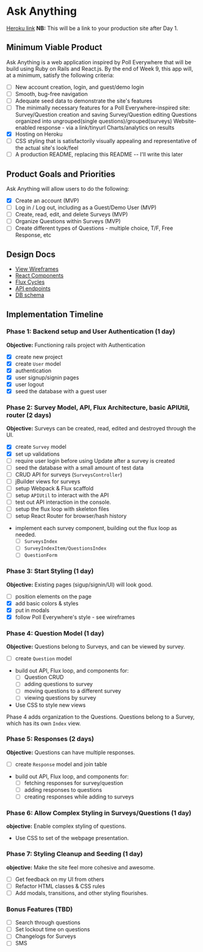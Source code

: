 # Ask Anything

[Heroku link][heroku] **NB:** This will be a link to your production site after Day 1.

[heroku]: http://ask--anything.herokuapp.com/

## Minimum Viable Product

Ask Anything is a web application inspired by Poll Everywhere that will be build using Ruby on Rails and React.js.  By the end of Week 9, this app will, at a minimum, satisfy the following criteria:

- [ ] New account creation, login, and guest/demo login
- [ ] Smooth, bug-free navigation
- [ ] Adequate seed data to demonstrate the site's features
- [ ] The minimally necessary features for a Poll Everywhere-inspired site:
            Survey/Question creation and saving
            Survey/Question editing
            Questions organized into ungrouped(single questions)/grouped(surveys)
            Website-enabled response - via a link/tinyurl
            Charts/analytics on results
- [X] Hosting on Heroku
- [ ] CSS styling that is satisfactorily visually appealing and representative of the actual site's look/feel
- [ ] A production README, replacing this README -- I'll write this later

## Product Goals and Priorities

Ask Anything will allow users to do the following:

- [X] Create an account (MVP)
- [ ] Log in / Log out, including as a Guest/Demo User (MVP)
- [ ] Create, read, edit, and delete Surveys (MVP)
- [ ] Organize Questions within Surveys (MVP)
- [ ] Create different types of Questions - multiple choice, T/F, Free Response, etc

## Design Docs
* [View Wireframes][views]
* [React Components][components]
* [Flux Cycles][flux-cycles]
* [API endpoints][api-endpoints]
* [DB schema][schema]

[views]: ./docs/views.md
[components]: ./docs/components.md
[flux-cycles]: ./docs/flux-cycles.md
[api-endpoints]: ./docs/api-endpoints.md
[schema]: ./docs/schema.md

## Implementation Timeline

### Phase 1: Backend setup and User Authentication (1 day)

**Objective:** Functioning rails project with Authentication

- [X] create new project
- [X] create `User` model
- [X] authentication
- [X] user signup/signin pages
- [X] user logout
- [X] seed the database with a guest user

### Phase 2: Survey Model, API, Flux Architecture, basic APIUtil, router (2 days)

**Objective:** Surveys can be created, read, edited and destroyed through
the UI.

- [X] create `Survey` model
- [X] set up validations
- [ ] require user login before using Update after a survey is created
- [ ] seed the database with a small amount of test data
- [ ] CRUD API for surveys (`SurveysController`)
- [ ] jBuilder views for surveys
- [ ] setup Webpack & Flux scaffold
- [ ] setup `APIUtil` to interact with the API
- [ ] test out API interaction in the console.
- [ ] setup the flux loop with skeleton files
- [ ] setup React Router for browser/hash history
- implement each survey component, building out the flux loop as needed.
  - [ ] `SurveysIndex`
  - [ ] `SurveyIndexItem/QuestionsIndex`
  - [ ] `QuestionForm`

### Phase 3: Start Styling (1 day)

**Objective:** Existing pages (sigup/signin/UI) will look good.

- [ ] position elements on the page
- [X] add basic colors & styles
- [X] put in modals
- [X] follow Poll Everywhere's style - see wireframes

### Phase 4: Question Model (1 day)

**Objective:** Questions belong to Surveys, and can be viewed by survey.

- [ ] create `Question` model
- build out API, Flux loop, and components for:
  - [ ] Question CRUD
  - [ ] adding questions to survey
  - [ ] moving questions to a different survey
  - [ ] viewing questions by survey
- Use CSS to style new views

Phase 4 adds organization to the Questions. Questions belong to a Survey, which has its own `Index` view.

### Phase 5: Responses (2 days)

**Objective:** Questions can have multiple responses.

- [ ] create `Response` model and join table
- build out API, Flux loop, and components for:
  - [ ] fetching responses for survey/question
  - [ ] adding responses to questions
  - [ ] creating responses while adding to surveys

### Phase 6: Allow Complex Styling in Surveys/Questions (1 day)

**objective:** Enable complex styling of questions.

- Use CSS to set of the webpage presentation.

### Phase 7: Styling Cleanup and Seeding (1 day)

**objective:** Make the site feel more cohesive and awesome.

- [ ] Get feedback on my UI from others
- [ ] Refactor HTML classes & CSS rules
- [ ] Add modals, transitions, and other styling flourishes.

### Bonus Features (TBD)
- [ ] Search through questions
- [ ] Set lockout time on questions
- [ ] Changelogs for Surveys
- [ ] SMS

[phase-one]: ./docs/phases/phase1.md
[phase-two]: ./docs/phases/phase2.md
[phase-three]: ./docs/phases/phase3.md
[phase-four]: ./docs/phases/phase4.md
[phase-five]: ./docs/phases/phase5.md
[phase-six]: ./docs/phases/phase6.md
[phase-seven]: ./docs/phases/phase7.md



<!-- ===============LOGIN PAGE================
Add logo to button


=================SIGNUPPAGE==================
refactor signup presenter/participant to signup options


====================ERRORS====================
refactor @user.errors => @user.errors.full_messages


=================LINKS GO SOMEWHERE=================
LoginForm - forgotPassword
SignupForm - tos, privacyPolicy, moreCountries -->
